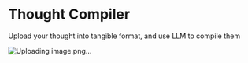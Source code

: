 # Thought Compiler
Upload your thought into tangible format, and use LLM to compile them

![Uploading image.png…]()

